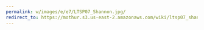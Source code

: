 ```yaml
---
permalink: w/images/e/e7/LTSP07_Shannon.jpg/
redirect_to: https://mothur.s3.us-east-2.amazonaws.com/wiki/ltsp07_shannon.jpg
---
```


